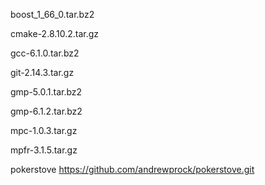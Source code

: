 boost_1_66_0.tar.bz2

cmake-2.8.10.2.tar.gz

gcc-6.1.0.tar.bz2

git-2.14.3.tar.gz

gmp-5.0.1.tar.bz2

gmp-6.1.2.tar.bz2

mpc-1.0.3.tar.gz

mpfr-3.1.5.tar.gz

pokerstove https://github.com/andrewprock/pokerstove.git


